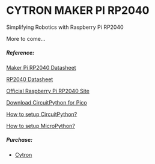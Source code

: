 # CYTRON MAKER PI RP2040
Simplifying Robotics with Raspberry Pi RP2040


More to come...




##### Reference:

[Maker Pi RP2040 Datasheet](https://docs.google.com/document/d/1DJASwxgbattM37V4AIlJVR4pxukq0up25LppA8-z_AY/edit?usp=sharing)

[RP2040 Datasheet](https://datasheets.raspberrypi.org/rp2040/rp2040-datasheet.pdf)

[Official Raspberry Pi RP2040 Site](https://www.raspberrypi.org/documentation/rp2040/getting-started/)

[Download CircuitPython for Pico](https://circuitpython.org/board/raspberry_pi_pico/)

[How to setup CircuitPython?](https://github.com/CytronTechnologies/MAKER-PI-RP2040/blob/main/setup-circuitpython.md)

[How to setup MicroPython?](https://github.com/CytronTechnologies/MAKER-PI-RP2040/blob/main/setup-micropython.md)



##### Purchase:

* [Cytron](https://www.cytron.io/p-maker-pi-rp2040)
